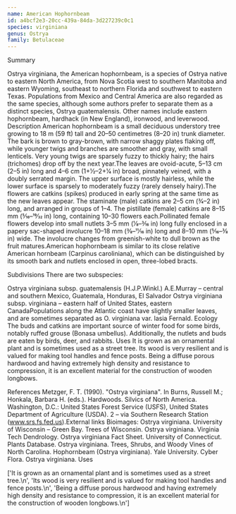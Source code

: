 ```yaml
---
name: American Hophornbeam
id: a4bcf2e3-20cc-439a-84da-3d227239c0c1
species: virginiana
genus: Ostrya
family: Betulaceae
---
```

Summary



Ostrya virginiana, the American hophornbeam, is a species of Ostrya native to eastern North America, from Nova Scotia west to southern Manitoba and eastern Wyoming, southeast to northern Florida and southwest to eastern Texas. Populations from Mexico and Central America are also regarded as the same species, although some authors prefer to separate them as a distinct species, Ostrya guatemalensis. Other names include eastern hophornbeam, hardhack (in New England), ironwood, and leverwood.
Description
American hophornbeam is a small deciduous understory tree growing to 18 m (59 ft) tall and 20–50 centimetres (8–20 in) trunk diameter. The bark is brown to gray-brown, with narrow shaggy plates flaking off, while younger twigs and branches are smoother and gray, with small lenticels. Very young twigs are sparsely fuzzy to thickly hairy; the hairs (trichomes) drop off by the next year.The leaves are ovoid-acute, 5–13 cm (2–5 in) long and 4–6 cm (1+1⁄2–2+1⁄4 in) broad, pinnately veined, with a doubly serrated margin. The upper surface is mostly hairless, while the lower surface is sparsely to moderately fuzzy (rarely densely hairy).The flowers are catkins (spikes) produced in early spring at the same time as the new leaves appear. The staminate (male) catkins are 2–5 cm (3⁄4–2 in) long, and arranged in groups of 1–4. The pistillate (female) catkins are 8–15 mm (5⁄16–19⁄32 in) long, containing 10–30 flowers each.Pollinated female flowers develop into small nutlets 3–5 mm (1⁄8–3⁄16 in) long fully enclosed in a papery sac-shaped involucre 10–18 mm (3⁄8–11⁄16 in) long and 8–10 mm (5⁄16–3⁄8 in) wide. The involucre changes from greenish-white to dull brown as the fruit matures.American hophornbeam is similar to its close relative American hornbeam (Carpinus caroliniana), which can be distinguished by its smooth bark and nutlets enclosed in open, three-lobed bracts.





Subdivisions
There are two subspecies:

Ostrya virginiana subsp. guatemalensis (H.J.P.Winkl.) A.E.Murray – central and southern Mexico, Guatemala, Honduras, El Salvador
Ostrya virginiana subsp. virginiana – eastern half of United States, eastern CanadaPopulations along the Atlantic coast have slightly smaller leaves, and are sometimes separated as O. virginiana var. lasia Fernald.
Ecology
The buds and catkins are important source of winter food for some birds, notably ruffed grouse (Bonasa umbellus). Additionally, the nutlets and buds are eaten by birds, deer, and rabbits.
Uses
It is grown as an ornamental plant and is sometimes used as a street tree.
Its wood is very resilient and is valued for making tool handles and fence posts.
Being a diffuse porous hardwood and having extremely high density and resistance to compression, it is an excellent material for the construction of wooden longbows.

References
Metzger, F. T. (1990). "Ostrya virginiana".  In Burns, Russell M.; Honkala, Barbara H. (eds.). Hardwoods. Silvics of North America. Washington, D.C.: United States Forest Service (USFS), United States Department of Agriculture (USDA). 2 – via Southern Research Station (www.srs.fs.fed.us).External links
Bioimages: Ostrya virginiana.
University of Wisconsin – Green Bay. Trees of Wisconsin. Ostrya virginiana.
Virginia Tech Dendrology. Ostrya virginiana Fact Sheet.
University of Connecticut. Plants Database. Ostrya virginiana.
Trees, Shrubs, and Woody Vines of North Carolina. Hophornbeam (Ostrya virginiana).
Yale University. Cyber Flora. Ostrya virginiana.
Uses

['It is grown as an ornamental plant and is sometimes used as a street tree.\n', 'Its wood is very resilient and is valued for making tool handles and fence posts.\n', 'Being a diffuse porous hardwood and having extremely high density and resistance to compression, it is an excellent material for the construction of wooden longbows.\n']
